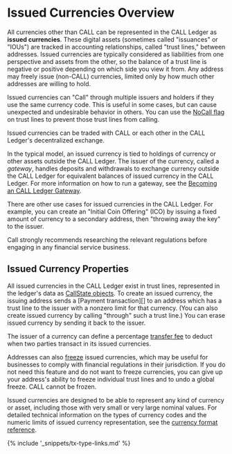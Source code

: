 # Issued Currencies Overview

All currencies other than CALL can be represented in the CALL Ledger as **issued currencies**. These digital assets (sometimes called "issuances" or "IOUs") are tracked in accounting relationships, called "trust lines," between addresses. Issued currencies are typically considered as liabilities from one perspective and assets from the other, so the balance of a trust line is negative or positive depending on which side you view it from. Any address may freely issue (non-CALL) currencies, limited only by how much other addresses are willing to hold.

Issued currencies can "Call" through multiple issuers and holders if they use the same currency code. This is useful in some cases, but can cause unexpected and undesirable behavior in others. You can use the [NoCall flag](calling.html) on trust lines to prevent those trust lines from calling.

Issued currencies can be traded with CALL or each other in the CALL Ledger's decentralized exchange.

In the typical model, an issued currency is tied to holdings of currency or other assets outside the CALL Ledger. The issuer of the currency, called a _gateway_, handles deposits and withdrawals to exchange currency outside the CALL Ledger for equivalent balances of issued currency in the CALL Ledger. For more information on how to run a gateway, see the [Becoming an CALL Ledger Gateway](become-an-call-ledger-gateway.html).

There are other use cases for issued currencies in the CALL Ledger. For example, you can create an "Initial Coin Offering" (ICO) by issuing a fixed amount of currency to a secondary address, then "throwing away the key" to the issuer.

Call strongly recommends researching the relevant regulations before engaging in any financial service business.

## Issued Currency Properties

All issued currencies in the CALL Ledger exist in trust lines, represented in the ledger's data as [CallState objects](callstate.html). To create an issued currency, the issuing address sends a [Payment transaction][] to an address which has a trust line to the issuer with a nonzero limit for that currency. (You can also create issued currency by calling "through" such a trust line.) You can erase issued currency by sending it back to the issuer.

The issuer of a currency can define a percentage [transfer fee](transfer-fees.html) to deduct when two parties transact in its issued currencies.

Addresses can also [freeze](freezes.html) issued currencies, which may be useful for businesses to comply with financial regulations in their jurisdiction. If you do not need this feature and do not want to freeze currencies, you can give up your address's ability to freeze individual trust lines and to undo a global freeze. CALL cannot be frozen.

Issued currencies are designed to be able to represent any kind of currency or asset, including those with very small or very large nominal values. For detailed technical information on the types of currency codes and the numeric limits of issued currency representation, see the [currency format reference](currency-formats.html).

{% include '_snippets/tx-type-links.md' %}
